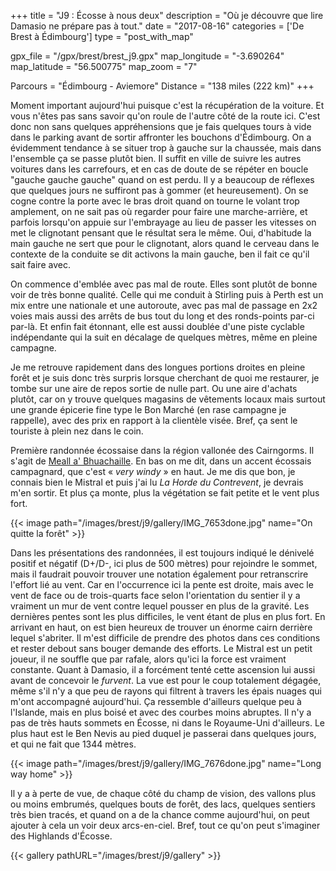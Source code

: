 +++
title = "J9 : Écosse à nous deux"
description = "Où je découvre que lire Damasio ne prépare pas à tout."
date = "2017-08-16"
categories = ['De Brest à Édimbourg']
type = "post_with_map"

gpx_file = "/gpx/brest/brest_j9.gpx"
map_longitude = "-3.690264"
map_latitude = "56.500775"
map_zoom = "7"

Parcours = "Édimbourg - Aviemore"
Distance = "138 miles (222 km)"
+++


Moment important aujourd'hui puisque c'est la récupération de la voiture. Et vous n'êtes pas sans savoir qu'on roule de l'autre côté de la route ici.
C'est donc non sans quelques appréhensions que je fais quelques tours à vide dans le parking avant de sortir affronter les bouchons d'Édimbourg. On a évidemment tendance à se situer trop à gauche sur la chaussée, mais dans l'ensemble ça se passe plutôt bien. Il suffit en ville de suivre les autres voitures dans les carrefours, et en cas de doute de se répéter en boucle "gauche gauche gauche" quand on est perdu. Il y a beaucoup de réflexes que quelques jours ne suffiront pas à gommer (et heureusement). On se cogne contre la porte avec le bras droit quand on tourne le volant trop amplement, on ne sait pas où regarder pour faire une marche-arrière, et parfois lorsqu'on appuie sur l'embrayage au lieu de passer les vitesses on met le clignotant pensant que le résultat sera le même. Oui, d'habitude la main gauche ne sert que pour le clignotant, alors quand le cerveau dans le contexte de la conduite se dit activons la main gauche, ben il fait ce qu'il sait faire avec.

On commence d'emblée avec pas mal de route. Elles sont plutôt de bonne voir de très bonne qualité. Celle qui me conduit à Stirling puis à Perth est un mix entre une nationale et une autoroute, avec pas mal de passage en 2x2 voies mais aussi des arrêts de bus tout du long et des ronds-points par-ci par-là. Et enfin fait étonnant, elle est aussi doublée d'une piste cyclable indépendante qui la suit en décalage de quelques mètres, même en pleine campagne.

Je me retrouve rapidement dans des longues portions droites en pleine forêt et je suis donc très surpris lorsque cherchant de quoi me restaurer, je tombe sur une aire de repos sortie de nulle part. Ou une aire d'achats plutôt, car on y trouve quelques magasins de vêtements locaux mais surtout une grande épicerie fine type le Bon Marché (en rase campagne je rappelle), avec des prix en rapport à la clientèle visée. Bref, ça sent le touriste à plein nez dans le coin.

Première randonnée écossaise dans la région vallonée des Cairngorms. Il s'agit de [Meall a' Bhuachaille](https://www.walkhighlands.co.uk/cairngorms/meallabhuachaille.shtml). En bas on me dit, dans un accent écossais campagnard, que c'est &laquo; *very windy* &raquo; en haut. Je me dis que bon, je connais bien le Mistral et puis j'ai lu *La Horde du Contrevent*, je devrais m'en sortir. Et plus ça monte, plus la végétation se fait petite et le vent plus fort.

{{< image path="/images/brest/j9/gallery/IMG_7653done.jpg" name="On quitte la forêt" >}}

Dans les présentations des randonnées, il est toujours indiqué le dénivelé positif et négatif (D+/D-, ici plus de 500 mètres) pour rejoindre le sommet, mais il faudrait pouvoir trouver une notation également pour retranscrire l'effort lié au vent. Car en l'occurrence ici la pente est droite, mais avec le vent de face ou de trois-quarts face selon l'orientation du sentier il y a vraiment un mur de vent contre lequel pousser en plus de la gravité. Les dernières pentes sont les plus difficiles, le vent étant de plus en plus fort. En arrivant en haut, on est bien heureux de trouver un énorme cairn derrière lequel s'abriter. Il m'est difficile de prendre des photos dans ces conditions et rester debout sans bouger demande des efforts. Le Mistral est un petit joueur, il ne souffle que par rafale, alors qu'ici la force est vraiment constante. Quant à Damasio, il a forcément tenté cette ascension lui aussi avant de concevoir le *furvent*.
La vue est pour le coup totalement dégagée, même s'il n'y a que peu de rayons qui filtrent à travers les épais nuages qui m'ont accompagné aujourd'hui. Ça ressemble d'ailleurs quelque peu à l'Islande, mais en plus boisé et avec des courbes moins abruptes. Il n'y a pas de très hauts sommets en Écosse, ni dans le Royaume-Uni d'ailleurs. Le plus haut est le Ben Nevis au pied duquel je passerai dans quelques jours, et qui ne fait que 1344 mètres.

{{< image path="/images/brest/j9/gallery/IMG_7676done.jpg" name="Long way home" >}}

Il y a à perte de vue, de chaque côté du champ de vision, des vallons plus ou moins embrumés, quelques bouts de forêt, des lacs, quelques sentiers très bien tracés, et quand on a de la chance comme aujourd'hui, on peut ajouter à cela un voir deux arcs-en-ciel. Bref, tout ce qu'on peut s'imaginer des Highlands d'Écosse.




{{< gallery pathURL="/images/brest/j9/gallery" >}}
